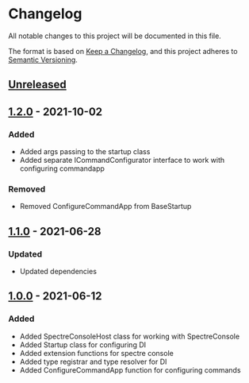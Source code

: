 # Changelog

All notable changes to this project will be documented in this file.

The format is based on [Keep a Changelog](https://keepachangelog.com/en/1.0.0/),
and this project adheres to [Semantic Versioning](https://semver.org/spec/v2.0.0.html).

## [Unreleased]

## [1.2.0] - 2021-10-02

### Added

- Added args passing to the startup class
- Added separate ICommandConfigurator interface to work with configuring commandapp

### Removed

- Removed ConfigureCommandApp from BaseStartup

## [1.1.0] - 2021-06-28

### Updated

- Updated dependencies

## [1.0.0] - 2021-06-12

### Added

- Added SpectreConsoleHost class for working with SpectreConsole
- Added Startup class for configuring DI
- Added extension functions for spectre console
- Added type registrar and type resolver for DI
- Added ConfigureCommandApp function for configuring commands 

[Unreleased]: https://github.com/WajahatAliAbid/zen-spectreconsole-extensions/compare/1.2.0...HEAD
[1.2.0]: https://github.com/WajahatAliAbid/zen-spectreconsole-extensions/compare/1.1.0...1.2.0
[1.1.0]: https://github.com/WajahatAliAbid/zen-spectreconsole-extensions/compare/1.0.0...1.1.0
[1.0.0]: https://github.com/WajahatAliAbid/zen-spectreconsole-extensions/releases/tag/1.0.0
